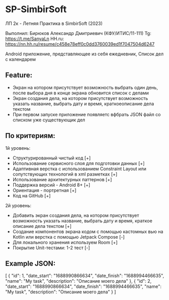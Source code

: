 # SP-SimbirSoft
ЛП 2к - Летняя Практика в SimbirSoft (2023) 

Выполнил: Бирюков Александр Дмитриевич (КФУ/ИТИС/11-111) 
Tg: https://t.me/SanyaLn 
HH.ru: https://nn.hh.ru/resume/c458e78eff0c0dd3760039ed1f7047504d6247

Android приложение, представляющее из себя ежедневник, Список дел с календарем

## Feature:
 * Экран на котором присутствует возможность выбрать один день, после выбора дня в конце экрана обновится список с делами
 * Экран создания дела, на котором присутствует возможность указать название, выбрать дату и время, краткоеописание дела текстом
 * При первом запуске приложение появляетс вфбрать JSON файл со списком уже существующик дел
## По критериям:

1й уровень:
- Структурированный чистый код [+]
- Использование сервисного слоя для подготовки данных [+]
- Адаптивная верстка с использованием Constraint Layout или
сопутствующих технологий в xml разметках [+]
- Использование архитектурных паттернов [+]
- Поддержка версий - Android 8+ [+]
- Ориентация - портретная [+]
- Код на GitHub [+]
  
2й уровень:
- Добавить экран создания дела, на котором присутствует
возможность указать название, выбрать дату и время, краткое
описание дела текстом [+]
- Создание компонентов экрана кодом с помощью кастомных вью на
Kotlin или верстка с помощью Jetpack Compose [-]
- Для локального хранения используем Room [+]
- Покрытие Unit-тестами: 1-2 тест [-]

## Example JSON:

[
{
    "id": 1,
    "date_start": "1688990866634",
    "date_finish": "1688994466635",
    "name": "My task",
    "description": "Описание моего дела"
},
{
    "id": 2,
    "date_start": "1688990866634",
    "date_finish": "1688994466635",
    "name": "My task",
    "description": "Описание моего дела"
}
]
